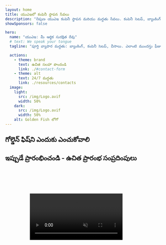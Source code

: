 ```yaml
---
layout: home
title: యుఎఇలో కంపెనీ స్థాపన సేవలు
description: "నిపుణ యుఎఇ కంపెనీ స్థాపన మరియు మద్దతు సేవలు. కంపెనీ సెటప్, బ్యాంకింగ్, పన్ను, చట్టపరమైన మరియు వీసా పరిష్కారాలు. మీ వ్యాపార కలలను వాస్తవంగా మార్చడం."
showSponsors: false

hero:
  name: "యుఎఇ: మీ ఆర్థిక సురక్షిత రేవు"
  # text: We speak your tongue
  tagline: "పూర్తి వ్యాపార మద్దతు: బ్యాంకింగ్, కంపెనీ సెటప్, వీసాలు. ఎలాంటి ముందస్తు ఫీజులు లేవు - ఆమోదం తర్వాత మాత్రమే చెల్లించండి."

  actions:
    - theme: brand
      text: ఉచిత సలహా పొందండి
      link: ./#contact-form
    - theme: alt
      text: 24/7 మద్దతు
      link: ./resources/contacts
  image:
    light:
      src: /img/Logo.avif
      width: 50%
    dark:
      src: /img/Logo.avif
      width: 50%
    alt: Golden Fish లోగో
---
```


<FeatureCards :features="[
  {
    title: 'బ్యాంక్ ఖాతా తెరవడం',
    details: 'యుఎఇ విశ్వసనీయ బ్యాంకులతో వ్యాపార లేదా వ్యక్తిగత బ్యాంక్ ఖాతాలను సులభంగా తెరవండి.',
    items: [
      'హామీ ఇవ్వబడిన కార్పొరేట్ బ్యాంక్ ఖాతా ఆమోదాలు',
      '90% విజయ శాతం',
      '**ఎలాంటి ముందస్తు ఫీజులు లేవు** - ఆమోదం తర్వాత మాత్రమే చెల్లించండి',
    ],
    linkText: 'మరింత చదవండి',
    link: './uae-business/offer/banking/',
    icon: {
      light: '/img/iStock-2153786564.avif',
      dark: '/img/iStock-2166793628.avif',
      alt: 'బ్యాంకింగ్ సేవలు'
    }
  },
  {
    title: 'Golden Visa & నివాస అనుమతి',
    details: 'సరళమైన దరఖాస్తు ప్రక్రియతో దీర్ఘకాలిక నివాసం కోసం యుఎఇ **Golden Visa** పొందండి.',
    items: [
      '**ప్రతి 6 నెలలకు యుఎఇలోకి ప్రవేశించాల్సిన అవసరం లేదు**',
      '98% విజయ శాతం',
      '**ఎలాంటి ముందస్తు ఫీజులు లేవు** - ఆమోదం తర్వాత మాత్రమే చెల్లించండి',
    ],
    linkText: 'మరింత చదవండి',
    link: './uae-business/offer/golden-visa/',
    icon: {
      light: '/img/iStock-1312241253.avif',
      dark: '/img/ILON MASK ID.webp',
      alt: 'వీసా సేవలు'
    }
  },
  {
    title: 'కంపెనీ స్థాపన మార్గదర్శి',
    details: 'Free Zone, Offshore, Mainland, శాఖలలో కంపెనీలను స్థాపించడానికి పూర్తి మార్గదర్శి.',
    items: [
      'Free Zones మరియు Mainland లో **100% విదేశీ యాజమాన్యం** అందుబాటులో ఉంది',
      'తక్కువ పన్ను రేట్లు - కేవలం 9% కార్పొరేట్ పన్ను',
      'కరెన్సీ నియంత్రణలు లేవు - సులభమైన మూలధన స్వదేశానికి తిరిగి పంపడం'
    ],
    linkText: 'మరింత చదవండి',
    link: './uae-business/company-registration/overview',
    icon: {
      light: '/img/iStock-2051326997.avif',
      dark: '/img/iStock-1448478309.jpg',
      alt: 'కంపెనీ స్థాపన మార్గదర్శి'
    }
  },
]" />

<FeatureCards :features="[
  {
    title: 'అనుసరణ సేవలు',
    details: 'మా నిపుణులు ESR నివేదికలు మరియు UBO ఫైలింగ్‌లతో సహా సంక్లిష్టమైన యుఎఇ నియంత్రణ అవసరాల గుండా మిమ్మల్ని మార్గనిర్దేశం చేస్తారు.',
    items: [],
    linkText: 'మరింత చదవండి',
    link: './uae-business/company-registration/ubo',
    icon: {
      light: '/img/iStock-1299393716.avif',
      dark: '/img/iStock-2149731304.avif',
      alt: 'అనుసరణ సేవలు'
    }
  },
  {
    title: 'కార్పొరేట్ పన్ను & VAT',
    details: 'Federal Tax Authority (FTA)తో కార్పొరేట్ పన్ను మరియు VAT బాధ్యతలకు అనుగుణంగా నిపుణ సలహా.',
    items: [],
    linkText: 'మరింత చదవండి',
    link: './uae-business/company-registration/accounting-legal',
    icon: {
      light: '/img/iStock-1018285934.avif',
      dark: '/img/iStock-584576538.avif',
      alt: 'పన్ను సేవలు'
    }
  },
  {
    title: 'చట్టపరమైన సేవలు',
    details: 'M&As, కార్పొరేట్ పునర్నిర్మాణం, ఆర్థిక సహాయం, మరియు వివాద పరిష్కారం గురించి యుఎఇ చట్టాలపై చట్టపరమైన బృందం సలహా ఇస్తుంది.',
    items: [],
    linkText: 'మరింత చదవండి',
    link: './uae-business/company-registration/Protect-Your-Business',
    icon: {
      light: '/img/iStock-650045508.avif',
      dark: '/img/iStock-1498627598.avif',
      alt: 'చట్టపరమైన సేవలు'
    }
  },
  {
    title: 'అకౌంటింగ్ & పేరోల్',
    details: 'మా అకౌంటెంట్లు ఆర్థిక వ్యవహారాలను నిర్వహిస్తారు, బుక్‌కీపింగ్, రీకన్సిలియేషన్, పేరోల్, మరియు ఆడిట్ మద్దతును అందిస్తారు, నియామక ఖర్చులను ఆదా చేస్తారు.',
    items: [],
    linkText: 'మరింత చదవండి',
    link: './resources/contacts',
    icon: {
      light: '/img/iStock-1022793868.avif',
      dark: '/img/iStock-1320130292.jpg',
      alt: 'అకౌంటింగ్ సేవలు'
    }
  },
]" />

## గోల్డెన్ ఫిష్‌ని ఎందుకు ఎంచుకోవాలి

<BenefitsList :features="[
{
 icon: '💰',
 title: 'విజయం ఆధారిత రుసుములు',
 text: '**ముందస్తు రుసుములు లేవు - ఆమోదం తర్వాత మాత్రమే చెల్లించండి.** దాగిన ఖర్చులు లేకుండా పూర్తి పారదర్శకత.'
},
{
 icon: '🔄',
 title: 'బహుళ పరిష్కారాలు',
 text: 'స్థానిక మరియు అంతర్జాతీయ బ్యాంకులకు ప్రాప్యత. ప్రాథమిక దరఖాస్తు తిరస్కరించబడితే ప్రత్యామ్నాయ ఎంపికలు.'
},
{
 icon: '🏦',
 title: 'బ్యాంకు సంబంధాలు',
 text: 'ప్రధాన UAE మరియు అంతర్జాతీయ బ్యాంకులతో బలమైన భాగస్వామ్యాలు. ఆమోదం అవకాశాలను గరిష్టీకరించడానికి బహుళ బ్యాంకులకు దరఖాస్తులు.'
},
{
 icon: '📊',
 title: 'పూర్తి నిర్వహణ',
 text: 'పత్రాల నుండి ఖాతా యాక్టివేషన్ వరకు ఎండ్-టు-ఎండ్ నిర్వహణ, వారపు పురోగతి నవీకరణలు మరియు నేరుగా బ్యాంకు కమ్యూనికేషన్.'
},
{
 icon: '📝',
 title: 'వృత్తిపరమైన పత్రీకరణ',
 text: 'మా బృందం సమగ్ర వ్యాపార ప్రణాళికలను తయారు చేస్తుంది మరియు అన్ని అనుకూలత పత్రాలను నిర్వహిస్తుంది.'
},
{
 icon: '🤝',
 title: 'నిరంతర మద్దతు',
 text: 'ఖాతా తెరిచిన తర్వాత బ్యాంకింగ్ కార్యకలాపాలు మరియు అనుకూలత అవసరాలతో నిరంతర సహాయం.'
}
]" />

## ఇప్పుడే ప్రారంభించండి - ఉచిత ప్రారంభ సంప్రదింపులు

<div id="contact-form"></div>

<!-- <ContactForm
 mediaUrl="/img/iStock-2185906461.mp4"
 redirectUrl="../../company-registration/banking"
 selectLabel="మేము ఎలా సహాయపడగలం? *"
 selectPlaceholder="సేవా రకాన్ని ఎంచుకోండి"
 messagePlaceholder="మీ అవసరాల గురించి సంక్షిప్త వివరణ"
 :selectOptions="[
   '🏦 కార్పొరేట్ బ్యాంక్ ఖాతా తెరవడం',
   '👨‍💼 కంపెనీ ఏర్పాటు (Free Zone/Mainland/Branch)',
   '🌐 వర్క్/ఫ్రీలాన్స్/స్టూడెంట్ వీసా',
   '💎 Golden Visa (10-సంవత్సరాలు)',
   '📋 వ్యాపార లైసెన్స్ & పర్మిట్లు',
   '💰 కార్పొరేట్ పన్ను & VAT సేవలు',
   '📊 అకౌంటింగ్ & పేరోల్',
   '⚖️ చట్టపరమైన సేవలు',
   '📝 PRO సేవలు & అనుసరణ',
   'ℹ️ ఇతర సేవలు'
 ]"
/> -->

<video  autoplay muted playsinline style="padding: 80px" >
  <source src="/img/iStock-2185906461.mp4" type="video/mp4">
</video>

<ContactFormModal formName="మమ్మల్ని సంప్రదించండి" buttonText="మాకు సందేశం పంపండి" 
:services="['📝 కంపెనీ రిజిస్ట్రేషన్', '🏧 బ్యాంక్ ఖాతాలు తెరవడం', '🪪 EID & Golden Visa', 'ఇతర సేవలు']"/>

<!-- <br>

# విజయ గాథలు

<br>

<ImageGrid :images="[
  { src: '/img/iStock-1945498989.avif', href: './immigration.md', alt: 'UAE ఇమ్మిగ్రేషన్' },
  { src: '/img/iStock-1965736217.avif', href: './immigration.md', alt: 'UAE ఇమ్మిగ్రేషన్' },
]"/> -->
